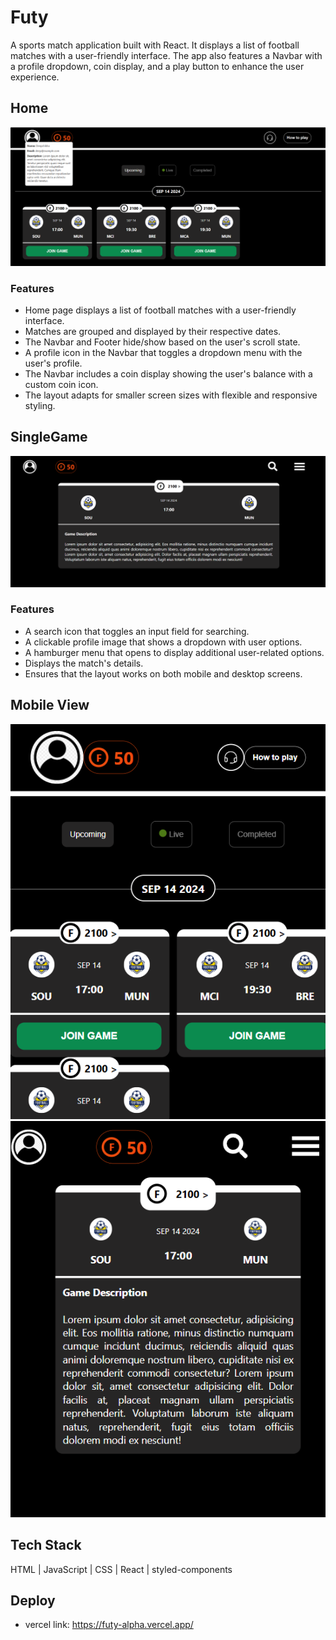 # Futy
A sports match application built with React. It displays a list of football matches with a user-friendly interface. The app also features a Navbar with a profile dropdown, coin display, and a play button to enhance the user experience. 

## Home
<img src='./public//Images//Home.png' alt='home'/>

### Features
- Home page displays a list of football matches with a user-friendly interface.
- Matches are grouped and displayed by their respective dates.
- The Navbar and Footer hide/show based on the user's scroll state.
- A profile icon in the Navbar that toggles a dropdown menu with the user's profile.
- The Navbar includes a coin display showing the user's balance with a custom coin icon.
- The layout adapts for smaller screen sizes with flexible and responsive styling.


## SingleGame
<img src='./public//Images/Singlecard.png' alt='singlegame'/>

### Features
- A search icon that toggles an input field for searching.
- A clickable profile image that shows a dropdown with user options.
- A hamburger menu that opens to display additional user-related options.
- Displays the match's details.
- Ensures that the layout works on both mobile and desktop screens.

## Mobile View
<div style={{display:'flex'}}>
<img src='./public//Images/Mobile_home.png' alt='singlegame'/>
<img src='./public//Images/Mobile_singlecard.png' alt='singlegame'/>
</div>

## Tech Stack
HTML | JavaScript | CSS | React | styled-components

## Deploy
- vercel link: https://futy-alpha.vercel.app/
